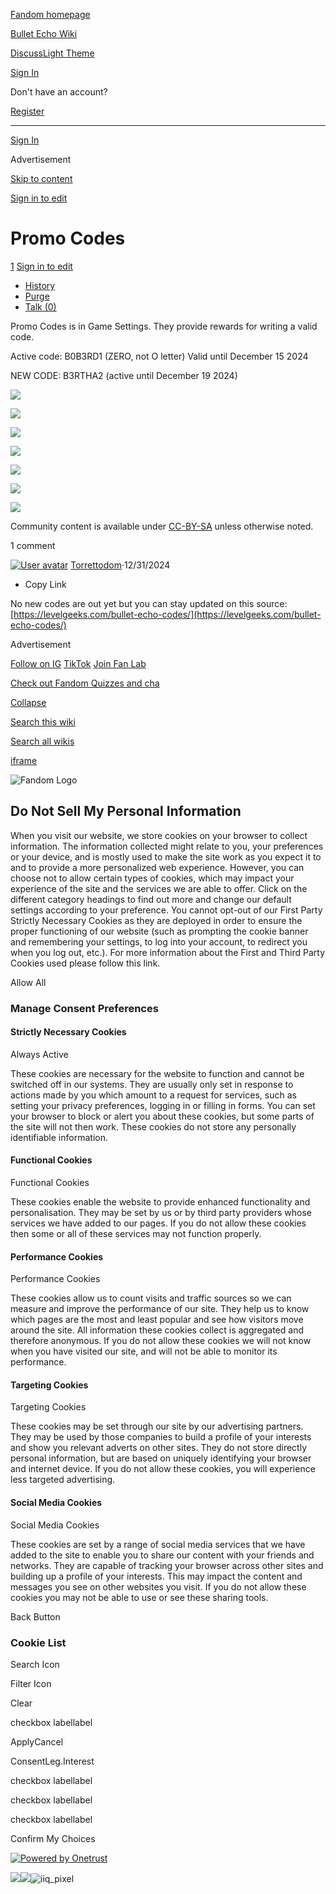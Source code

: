 [Fandom homepage](https://www.fandom.com/)

[Bullet Echo Wiki](https://bullet-echo.fandom.com/)

[Discuss](https://bullet-echo.fandom.com/f "Discuss")[Light Theme](https://bullet-echo.fandom.com/wiki/Promo_Codes# "Light Theme")

[Sign In](https://auth.fandom.com/signin?source=mw&redirect=https%3A%2F%2Fbullet-echo.fandom.com%2Fwiki%2FPromo_Codes)

Don't have an account?

[Register](https://auth.fandom.com/register?source=mw&redirect=https%3A%2F%2Fbullet-echo.fandom.com%2Fwiki%2FPromo_Codes)

* * *

[Sign In](https://auth.fandom.com/signin?source=mw&redirect=https%3A%2F%2Fbullet-echo.fandom.com%2Fwiki%2FPromo_Codes)

Advertisement

[Skip to content](https://bullet-echo.fandom.com/wiki/Promo_Codes#page-header)

[Sign in to edit](https://auth.fandom.com/signin?redirect=https%3A%2F%2Fbullet-echo.fandom.com%2Fwiki%2FPromo_Codes%3Fveaction%3Dedit&uselang=en)

# Promo Codes

[1](https://bullet-echo.fandom.com/wiki/Promo_Codes#articleComments) [Sign in to edit](https://auth.fandom.com/signin?redirect=https%3A%2F%2Fbullet-echo.fandom.com%2Fwiki%2FPromo_Codes%3Fveaction%3Dedit&uselang=en)

- [History](https://bullet-echo.fandom.com/wiki/Promo_Codes?action=history)
- [Purge](https://bullet-echo.fandom.com/wiki/Promo_Codes?action=purge)
- [Talk (0)](https://bullet-echo.fandom.com/wiki/Talk:Promo_Codes?action=edit&redlink=1)

Promo Codes is in Game Settings. They provide rewards for writing a valid code.

Active code: B0B3RD1 (ZERO, not O letter) Valid until December 15 2024

NEW CODE: B3RTHA2 (active until December 19 2024)

[![](https://static.wikia.nocookie.net/bullet-echo/images/5/5b/Pc1.png/revision/latest/scale-to-width-down/185?cb=20241212200620)](https://bullet-echo.fandom.com/wiki/File:Pc1.png "Pc1.png (13 KB)")

[![](https://static.wikia.nocookie.net/bullet-echo/images/f/fc/Pc2.png/revision/latest/scale-to-width-down/185?cb=20241212200621)](https://bullet-echo.fandom.com/wiki/File:Pc2.png "Pc2.png (70 KB)")

[![](https://static.wikia.nocookie.net/bullet-echo/images/f/fa/Pc3.png/revision/latest/scale-to-width-down/185?cb=20241212200621)](https://bullet-echo.fandom.com/wiki/File:Pc3.png "Pc3.png (77 KB)")

[![](https://static.wikia.nocookie.net/bullet-echo/images/5/52/Pc10.png/revision/latest/scale-to-width-down/185?cb=20241212201018)](https://bullet-echo.fandom.com/wiki/File:Pc10.png "Pc10.png (410 KB)")

[![](https://static.wikia.nocookie.net/bullet-echo/images/7/7a/Promo_1.png/revision/latest/scale-to-width-down/185?cb=20241216184909)](https://bullet-echo.fandom.com/wiki/File:Promo_1.png "Promo 1.png (425 KB)")

[![](https://static.wikia.nocookie.net/bullet-echo/images/3/35/Promo_2.jpg/revision/latest/scale-to-width-down/185?cb=20241216184911)](https://bullet-echo.fandom.com/wiki/File:Promo_2.jpg "Promo 2.jpg (366 KB)")

[![](https://static.wikia.nocookie.net/bullet-echo/images/a/a9/Promo_3.jpg/revision/latest/scale-to-width-down/185?cb=20241216184911)](https://bullet-echo.fandom.com/wiki/File:Promo_3.jpg "Promo 3.jpg (387 KB)")

Community content is available under [CC-BY-SA](https://www.fandom.com/licensing) unless otherwise noted.

1 comment

[![User avatar](https://static.wikia.nocookie.net/94978472-5d6d-4b75-9aac-b991713fa6ab)](https://bullet-echo.fandom.com/wiki/User:Torrettodom)
[Torrettodom](https://bullet-echo.fandom.com/wiki/User:Torrettodom)·12/31/2024

- Copy Link

No new codes are out yet but you can stay updated on this source: [https://levelgeeks.com/bullet-echo-codes/](https://levelgeeks.com/bullet-echo-codes/)

Advertisement

[Follow on IG](https://bit.ly/FandomIG) [TikTok](https://bit.ly/TikTokFandom) [Join Fan Lab](https://bit.ly/FanLabWikiBar)

[Check out Fandom Quizzes and cha](https://bit.ly/WBTrivia2)

[Collapse](https://bullet-echo.fandom.com/wiki/Promo_Codes# "Collapse")

[Search this wiki](https://bullet-echo.fandom.com/wiki/Special:Search?scope=internal&query=&h=1&isFromHighlightActions=on)

[Search all wikis](https://bullet-echo.fandom.com/wiki/Special:Search?scope=cross-wiki&query=&h=1&isFromHighlightActions=on)

[iframe](https://www.fandom.com/silver-surfer.html)

![Fandom Logo](https://cdn.cookielaw.org/logos/67a90ba4-3081-4d74-98ab-8ed228a512fa/dea70a1b-c82d-4fe0-86ff-5e164b0a6022/60784ed6-408d-422b-8b03-9345c2d1683e/Fandom_logo_2021_lockup_1.png)

## Do Not Sell My Personal Information

When you visit our website, we store cookies on your browser to collect information. The information collected might relate to you, your preferences or your device, and is mostly used to make the site work as you expect it to and to provide a more personalized web experience. However, you can choose not to allow certain types of cookies, which may impact your experience of the site and the services we are able to offer. Click on the different category headings to find out more and change our default settings according to your preference. You cannot opt-out of our First Party Strictly Necessary Cookies as they are deployed in order to ensure the proper functioning of our website (such as prompting the cookie banner and remembering your settings, to log into your account, to redirect you when you log out, etc.). For more information about the First and Third Party Cookies used please follow this link.

Allow All

### Manage Consent Preferences

#### Strictly Necessary Cookies

Always Active

These cookies are necessary for the website to function and cannot be switched off in our systems. They are usually only set in response to actions made by you which amount to a request for services, such as setting your privacy preferences, logging in or filling in forms. You can set your browser to block or alert you about these cookies, but some parts of the site will not then work. These cookies do not store any personally identifiable information.

#### Functional Cookies

Functional Cookies

These cookies enable the website to provide enhanced functionality and personalisation. They may be set by us or by third party providers whose services we have added to our pages. If you do not allow these cookies then some or all of these services may not function properly.

#### Performance Cookies

Performance Cookies

These cookies allow us to count visits and traffic sources so we can measure and improve the performance of our site. They help us to know which pages are the most and least popular and see how visitors move around the site. All information these cookies collect is aggregated and therefore anonymous. If you do not allow these cookies we will not know when you have visited our site, and will not be able to monitor its performance.

#### Targeting Cookies

Targeting Cookies

These cookies may be set through our site by our advertising partners. They may be used by those companies to build a profile of your interests and show you relevant adverts on other sites. They do not store directly personal information, but are based on uniquely identifying your browser and internet device. If you do not allow these cookies, you will experience less targeted advertising.

#### Social Media Cookies

Social Media Cookies

These cookies are set by a range of social media services that we have added to the site to enable you to share our content with your friends and networks. They are capable of tracking your browser across other sites and building up a profile of your interests. This may impact the content and messages you see on other websites you visit. If you do not allow these cookies you may not be able to use or see these sharing tools.

Back Button

### Cookie List

Search Icon

Filter Icon

Clear

checkbox labellabel

ApplyCancel

ConsentLeg.Interest

checkbox labellabel

checkbox labellabel

checkbox labellabel

Confirm My Choices

[![Powered by Onetrust](https://cdn.cookielaw.org/logos/static/powered_by_logo.svg)](https://www.onetrust.com/products/cookie-consent/)

![](https://idsync.rlcdn.com/712315.gif?partner_uid=2fb93ced-4cf5-48e7-b7b2-5ca7d284bb6f)![](https://pixel.tapad.com/idsync/ex/receive?partner_id=3442&partner_device_id=2fb93ced-4cf5-48e7-b7b2-5ca7d284bb6f&partner_url=https://services.fandom.com/identity-storage/external/experian/receiveid/4df6b03d-c127-4e19-8b6d-3a0bd4b3d9fb?id=${TA_DEVICE_ID}&partner=TAPAD)![iiq_pixel](https://sync.intentiq.com/profiles_engine/ProfilesEngineServlet?at=20&mi=10&secure=1&dpi=1187275693&iiqidtype=2&iiqpcid=af11236a-9628-5be3-08cc-a22716ab061b&iiqpciddate=1745205136680&tsrnd=98_1745205136690&vrref=fandom.com&jsver=6.07&dw=1280&dh=1024&dpr=1&lan=en-US&testPercentage=97&testGroup=A&uh=%7B%220%22%3A%22%5C%22Google%20Chrome%5C%22%3Bv%3D%5C%22135%5C%22%2C%20%5C%22Not-A.Brand%5C%22%3Bv%3D%5C%228%5C%22%2C%20%5C%22Chromium%5C%22%3Bv%3D%5C%22135%5C%22%22%2C%221%22%3A%22%3F0%22%2C%222%22%3A%22%5C%22Linux%20x86_64%5C%22%22%2C%223%22%3A%22%5C%22x86%5C%22%22%2C%224%22%3A%22%5C%2264%5C%22%22%2C%226%22%3A%22%5C%226.6.72%5C%22%22%2C%227%22%3A%22%3F0%22%2C%228%22%3A%22%5C%22Google%20Chrome%5C%22%3Bv%3D%5C%22135.0.7049.95%5C%22%2C%20%5C%22Not-A.Brand%5C%22%3Bv%3D%5C%228.0.0.0%5C%22%2C%20%5C%22Chromium%5C%22%3Bv%3D%5C%22135.0.7049.95%5C%22%22%7D&us_privacy=1YNN&gdpr=0)